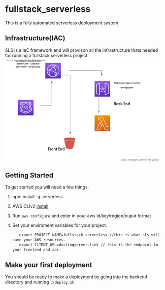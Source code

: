 # fullstack_serverless
This is a fully automated serverless deployment system

## Infrastructure(IAC)
SLS is a IaC framework and will provison all the infrastructure thats needed for running a fullstack serverless project.
![Serverless Architecture](flow.png)


## Getting Started
To get started you will need a few things.
1. npm install -g serverless
2. AWS CLIv2 [install](https://docs.aws.amazon.com/cli/latest/userguide/install-cliv2-linux.html#cliv2-linux-install)

3. Run ```aws configure``` and enter in your aws id/key/region/ouput format
4. Set your enviroment variables for your project.

     ```
        export PROJECT_NAME=fullstack-serverless //this is what sls will name your AWS resources.
        export CLIENT_URL=dustingserver.link // this is the endpoint to your frontend and api.

      ``` 
## Make your first deployment
You should be ready to make a deployment by going into the backend directory and running ```./deploy.sh``` 


